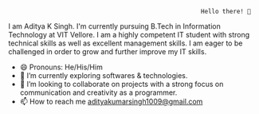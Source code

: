                                                           Hello there! 👋       

I am Aditya K Singh.
I'm currently pursuing B.Tech in Information Technology at VIT Vellore. I am a highly competent IT student with strong technical skills as well
as excellent management skills. I am eager to be challenged in order to grow and further improve my IT skills.

- 😄 Pronouns: He/His/Him
- 🌱 I’m currently exploring softwares & technologies. 
- 💞️ I’m looking to collaborate on projects with a strong focus on communication and creativity as a programmer.
- 📫 How to reach me adityakumarsingh1009@gmail.com

<!---
kumarsinghaditya/kumarsinghaditya is a ✨ special ✨ repository because its `README.md` (this file) appears on your GitHub profile.
You can click the Preview link to take a look at your changes.
--->
